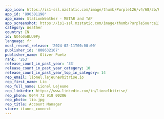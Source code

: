 ```yaml
---
app_icon: https://is1-ssl.mzstatic.com/image/thumb/Purple126/v4/68/3b/09/683b0972-cd96-8a8c-105b-850eeb7e13c2/icon_v7-0-0-1x_U007emarketing-0-7-0-85-220.png/1024x1024bb.png
app_id: '890381198'
app_name: StationWeather - METAR and TAF
app_screenshot: https://is1-ssl.mzstatic.com/image/thumb/PurpleSource116/v4/9b/ef/92/9bef9203-c25c-37db-f7c8-d5d68103ab3b/69507779-dd1b-46e6-8108-2027dcd8eadd_1_6.5in.jpg/1242x2208bb.png
category: Weather
country: IN
id: NO4o0oBLU9Py
language: fr
most_recent_release: '2024-02-11T00:00:00'
publisher_id: '808632167'
publisher_name: Oliver Puetz
rank: '263'
release_count_in_past_year: '33'
release_count_in_past_year_category: 10
release_count_in_past_year_top_in_category: 14
rep_email: lionel.lejeune@bitrise.io
rep_first_name: Lio
rep_full_name: Lionel Lejeune
rep_linkedin: https://www.linkedin.com/in/lionelbitrise/
rep_phone: 0044 73 918 00286
rep_photo: lio.jpg
rep_title: Account Manager
store: itunes_connect
---
```


